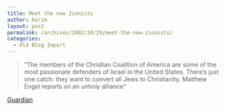 ```yaml
---
title: Meet the new Zionists
author: Kerim
layout: post
permalink: /archives/2002/10/29/meet-the-new-zionists/
categories:
  - Old Blog Import
---
```


>   &#8220;The members of the Christian Coalition of America are some of the most passionate defenders of Israel in the United States. There&#8217;s just one catch: they want to convert all Jews to Christianity. Matthew Engel reports on an unholy alliance&#8221;


<a href="http://www.guardian.co.uk/Print/0,3858,4533425,00.html" onclick="_gaq.push(['_trackEvent', 'outbound-article', 'http://www.guardian.co.uk/Print/0,3858,4533425,00.html', 'Guardian']);" >Guardian</a>

